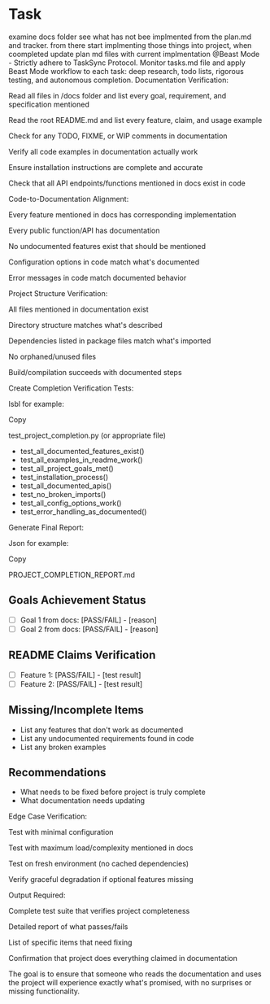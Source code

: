 # Task
examine docs folder see what has not bee implmented from the plan.md and tracker. from there start implmenting those things into project, when coompleted update plan md files with current implmentation @Beast Mode - Strictly adhere to TaskSync Protocol. Monitor tasks.md file and apply Beast Mode workflow to each task: deep research, todo lists, rigorous testing, and autonomous completion. Documentation Verification: 

Read all files in /docs folder and list every goal, requirement, and specification mentioned 

Read the root README.md and list every feature, claim, and usage example 

Check for any TODO, FIXME, or WIP comments in documentation 

Verify all code examples in documentation actually work 

Ensure installation instructions are complete and accurate 

Check that all API endpoints/functions mentioned in docs exist in code 

Code-to-Documentation Alignment: 

Every feature mentioned in docs has corresponding implementation 

Every public function/API has documentation 

No undocumented features exist that should be mentioned 

Configuration options in code match what's documented 

Error messages in code match documented behavior 

Project Structure Verification: 

All files mentioned in documentation exist 

Directory structure matches what's described 

Dependencies listed in package files match what's imported 

No orphaned/unused files 

Build/compilation succeeds with documented steps 

Create Completion Verification Tests: 

Isbl  for example: 

Copy 

test_project_completion.py (or appropriate file) 
- test_all_documented_features_exist() 
- test_all_examples_in_readme_work() 
- test_all_project_goals_met() 
- test_installation_process() 
- test_all_documented_apis() 
- test_no_broken_imports() 
- test_all_config_options_work() 
- test_error_handling_as_documented() 
 

Generate Final Report: 

Json  for example: 

Copy 

PROJECT_COMPLETION_REPORT.md 
 
## Goals Achievement Status 
- [ ] Goal 1 from docs: [PASS/FAIL] - [reason] 
- [ ] Goal 2 from docs: [PASS/FAIL] - [reason] 
 
## README Claims Verification 
- [ ] Feature 1: [PASS/FAIL] - [test result] 
- [ ] Feature 2: [PASS/FAIL] - [test result] 
 
## Missing/Incomplete Items 
- List any features that don't work as documented 
- List any undocumented requirements found in code 
- List any broken examples 
 
## Recommendations 
- What needs to be fixed before project is truly complete 
- What documentation needs updating 
 

Edge Case Verification: 

Test with minimal configuration 

Test with maximum load/complexity mentioned in docs 

Test on fresh environment (no cached dependencies) 

Verify graceful degradation if optional features missing 

Output Required: 

Complete test suite that verifies project completeness 

Detailed report of what passes/fails 

List of specific items that need fixing 

Confirmation that project does everything claimed in documentation 

The goal is to ensure that someone who reads the documentation and uses the project will experience exactly what's promised, with no surprises or missing functionality.
